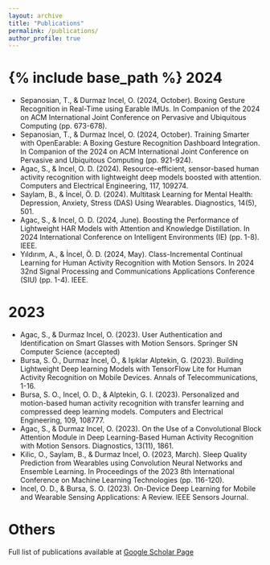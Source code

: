```yaml
---
layout: archive
title: "Publications"
permalink: /publications/
author_profile: true
---
```



{% include base_path %}
2024
======
* Sepanosian, T., & Durmaz Incel, O. (2024, October). Boxing Gesture Recognition in Real-Time using Earable IMUs. In Companion of the 2024 on ACM International Joint Conference on Pervasive and Ubiquitous Computing (pp. 673-678).
* Sepanosian, T., & Durmaz Incel, O. (2024, October). Training Smarter with OpenEarable: A Boxing Gesture Recognition Dashboard Integration. In Companion of the 2024 on ACM International Joint Conference on Pervasive and Ubiquitous Computing (pp. 921-924).
* Agac, S., & Incel, O. D. (2024). Resource-efficient, sensor-based human activity recognition with lightweight deep models boosted with attention. Computers and Electrical Engineering, 117, 109274.
* Saylam, B., & İncel, Ö. D. (2024). Multitask Learning for Mental Health: Depression, Anxiety, Stress (DAS) Using Wearables. Diagnostics, 14(5), 501.
* Agac, S., & Incel, O. D. (2024, June). Boosting the Performance of Lightweight HAR Models with Attention and Knowledge Distillation. In 2024 International Conference on Intelligent Environments (IE) (pp. 1-8). IEEE.
* Yıldırım, A., & İncel, Ö. D. (2024, May). Class-Incremental Continual Learning for Human Activity Recognition with Motion Sensors. In 2024 32nd Signal Processing and Communications Applications Conference (SIU) (pp. 1-4). IEEE.


2023
======
* Agac, S., & Durmaz Incel, O. (2023). User Authentication and Identification on Smart Glasses with Motion Sensors. Springer SN Computer Science (accepted)
* Bursa, S. Ö., Durmaz İncel, Ö., & Işıklar Alptekin, G. (2023). Building Lightweight Deep learning Models with TensorFlow Lite for Human Activity Recognition on Mobile Devices. Annals of Telecommunications, 1-16.
* Bursa, S. O., Incel, O. D., & Alptekin, G. I. (2023). Personalized and motion-based human activity recognition with transfer learning and compressed deep learning models. Computers and Electrical Engineering, 109, 108777.
* Agac, S., & Durmaz Incel, O. (2023). On the Use of a Convolutional Block Attention Module in Deep Learning-Based Human Activity Recognition with Motion Sensors. Diagnostics, 13(11), 1861.
* Kilic, O., Saylam, B., & Durmaz Incel, O. (2023, March). Sleep Quality Prediction from Wearables using Convolution Neural Networks and Ensemble Learning. In Proceedings of the 2023 8th International Conference on Machine Learning Technologies (pp. 116-120).
* Incel, O. D., & Bursa, S. O. (2023). On-Device Deep Learning for Mobile and Wearable Sensing Applications: A Review. IEEE Sensors Journal.

    
Others 
======
Full list of publications available at  [Google Scholar Page](https://scholar.google.com.tr/citations?user=r9h9Zp4AAAAJ)
    
